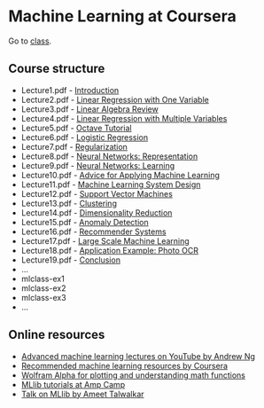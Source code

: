 # Machine Learning at Coursera

Go to [class](https://class.coursera.org/ml-008/).

## Course structure

  * Lecture1.pdf  - [Introduction](./Lecture1.pdf)
  * Lecture2.pdf  - [Linear Regression with One Variable](./Lecture2.pdf)
  * Lecture3.pdf  - [Linear Algebra Review](./Lecture3.pdf)
  * Lecture4.pdf  - [Linear Regression with Multiple Variables](./Lecture4.pdf)
  * Lecture5.pdf  - [Octave Tutorial](./Lecture5.pdf)
  * Lecture6.pdf  - [Logistic Regression](./Lecture6.pdf)
  * Lecture7.pdf  - [Regularization](./Lecture7.pdf)
  * Lecture8.pdf  - [Neural Networks: Representation](./Lecture8.pdf)
  * Lecture9.pdf  - [Neural Networks: Learning](./Lecture9.pdf)
  * Lecture10.pdf - [Advice for Applying Machine Learning](./Lecture10.pdf)
  * Lecture11.pdf - [Machine Learning System Design](./Lecture11.pdf)
  * Lecture12.pdf - [Support Vector Machines](./Lecture12.pdf)
  * Lecture13.pdf - [Clustering](./Lecture13.pdf)
  * Lecture14.pdf - [Dimensionality Reduction](./Lecture14.pdf)
  * Lecture15.pdf - [Anomaly Detection](./Lecture15.pdf)
  * Lecture16.pdf - [Recommender Systems](./Lecture16.pdf)
  * Lecture17.pdf - [Large Scale Machine Learning](./Lecture17.pdf)
  * Lecture18.pdf - [Application Example: Photo OCR](./Lecture18.pdf)
  * Lecture19.pdf - [Conclusion](./Lecture19.pdf)
  * ...
  * mlclass-ex1
  * mlclass-ex2
  * mlclass-ex3
  * ...

## Online resources

* [Advanced machine learning lectures on YouTube by Andrew Ng](https://www.youtube.com/course?list=ECA89DCFA6ADACE599)
* [Recommended machine learning resources by Coursera](https://share.coursera.org/wiki/index.php/ML:Useful_Resources)
* [Wolfram Alpha for plotting and understanding math functions](http://www.wolframalpha.com/input/?i=x+x^2+x^2*y+x^2*y^2+x^2*y^3+x^3*y+x^3*y^3)
* [MLlib tutorials at Amp Camp](http://ampcamp.berkeley.edu/5/)
* [Talk on MLlib by Ameet Talwalkar](https://www.youtube.com/watch?v=qSPqh7DiREM)
